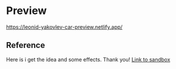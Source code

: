 # Preview
https://leonid-yakovlev-car-preview.netlify.app/

## Reference
Here is i get the idea and some effects. Thank you!
[Link to sandbox](https://codesandbox.io/s/building-dynamic-envmaps-e662p3)
